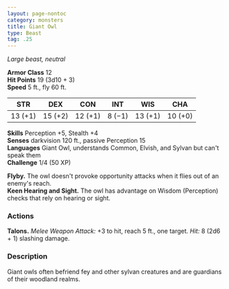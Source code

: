 ```yaml
---
layout: page-nontoc
category: monsters
title: Giant Owl
type: Beast
tag: .25
---
```

_Large beast, neutral_

**Armor Class** 12    
**Hit Points** 19 (3d10 + 3)    
**Speed** 5 ft., fly 60 ft. 

| STR     | DEX     | CON     | INT     | WIS     | CHA     |
|---------|---------|---------|---------|---------|---------|
| 13 (+1) | 15 (+2) | 12 (+1) | 8 (−1)  | 13 (+1) | 10 (+0) |   

**Skills** Perception +5, Stealth +4    
**Senses** darkvision 120 ft., passive Perception 15    
**Languages** Giant Owl, understands Common, Elvish, and Sylvan but can't speak them    
**Challenge** 1/4 (50 XP) 

**Flyby.** The owl doesn't provoke opportunity attacks when it flies out of an enemy's reach.    
**Keen Hearing and Sight.** The owl has advantage on Wisdom (Perception) checks that rely on hearing or sight. 

### Actions 
**Talons.** _Melee Weapon Attack:_ +3 to hit, reach 5 ft., one target. _Hit:_ 8 (2d6 + 1) slashing damage. 

### Description
Giant owls often befriend fey and other sylvan creatures and are guardians of their woodland realms. 